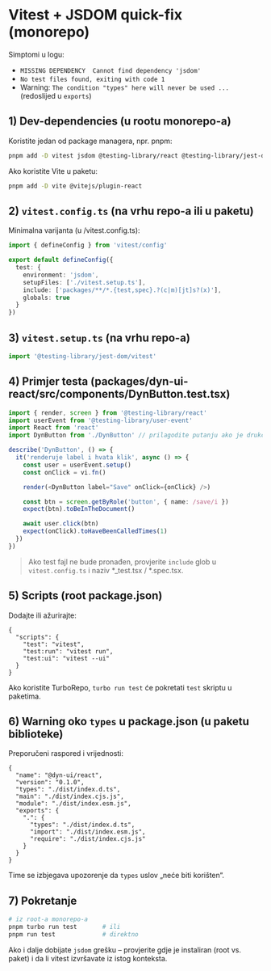 # Vitest + JSDOM quick-fix (monorepo)

Simptomi u logu:
- `MISSING DEPENDENCY  Cannot find dependency 'jsdom'`
- `No test files found, exiting with code 1`
- Warning: `The condition "types" here will never be used ...` (redoslijed u `exports`)

## 1) Dev-dependencies (u rootu monorepo-a)
Koristite jedan od package managera, npr. pnpm:
```sh
pnpm add -D vitest jsdom @testing-library/react @testing-library/jest-dom @testing-library/user-event @types/jest @types/node @types/react @types/react-dom
```

Ako koristite Vite u paketu:  
```sh
pnpm add -D vite @vitejs/plugin-react
```

## 2) `vitest.config.ts` (na vrhu repo-a ili u paketu)
Minimalna varijanta (u /vitest.config.ts):
```ts
import { defineConfig } from 'vitest/config'

export default defineConfig({
  test: {
    environment: 'jsdom',
    setupFiles: ['./vitest.setup.ts'],
    include: ['packages/**/*.{test,spec}.?(c|m)[jt]s?(x)'],
    globals: true
  }
})
```

## 3) `vitest.setup.ts` (na vrhu repo-a)
```ts
import '@testing-library/jest-dom/vitest'
```

## 4) Primjer testa (packages/dyn-ui-react/src/components/DynButton.test.tsx)
```ts
import { render, screen } from '@testing-library/react'
import userEvent from '@testing-library/user-event'
import React from 'react'
import DynButton from './DynButton' // prilagodite putanju ako je drukčije

describe('DynButton', () => {
  it('renderuje label i hvata klik', async () => {
    const user = userEvent.setup()
    const onClick = vi.fn()

    render(<DynButton label="Save" onClick={onClick} />)

    const btn = screen.getByRole('button', { name: /save/i })
    expect(btn).toBeInTheDocument()

    await user.click(btn)
    expect(onClick).toHaveBeenCalledTimes(1)
  })
})
```

> Ako test fajl ne bude pronađen, provjerite `include` glob u `vitest.config.ts` i naziv *_test.tsx / *.spec.tsx.

## 5) Scripts (root package.json)
Dodajte ili ažurirajte:
```jsonc
{
  "scripts": {
    "test": "vitest",
    "test:run": "vitest run",
    "test:ui": "vitest --ui"
  }
}
```
Ako koristite TurboRepo, `turbo run test` će pokretati `test` skriptu u paketima.

## 6) Warning oko `types` u package.json (u paketu biblioteke)
Preporučeni raspored i vrijednosti:
```jsonc
{
  "name": "@dyn-ui/react",
  "version": "0.1.0",
  "types": "./dist/index.d.ts",
  "main": "./dist/index.cjs.js",
  "module": "./dist/index.esm.js",
  "exports": {
    ".": {
      "types": "./dist/index.d.ts",
      "import": "./dist/index.esm.js",
      "require": "./dist/index.cjs.js"
    }
  }
}
```
Time se izbjegava upozorenje da `types` uslov „neće biti korišten“.

## 7) Pokretanje
```sh
# iz root-a monorepo-a
pnpm turbo run test       # ili
pnpm run test             # direktno
```

Ako i dalje dobijate `jsdom` grešku – provjerite gdje je instaliran (root vs. paket) i da li vitest izvršavate iz istog konteksta.
